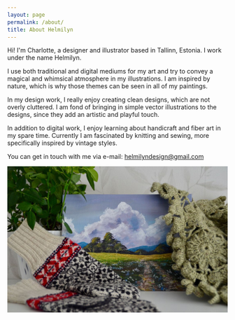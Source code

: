 ```yaml
---
layout: page
permalink: /about/
title: About Helmilyn
---
```


Hi! I'm Charlotte, a designer and illustrator based in Tallinn, Estonia. I work under the name Helmilyn.‍

I use both traditional and digital mediums for my art and try to convey a magical and whimsical atmosphere in my illustrations. I am inspired by nature, which is why those themes can be seen in all of my paintings.

In my design work, I really enjoy creating clean designs, which are not overly cluttered.
I am fond of bringing in simple vector illustrations to the designs, since they add an artistic and playful touch.

In addition to digital work, I enjoy learning about handicraft and fiber art in my spare time. Currently I am fascinated by knitting and sewing, more specifically inspired by vintage styles.

You can get in touch with me via e-mail: [helmilyndesign@gmail.com](mailto:helmilyndesign@gmail.com)

![](/assets/img/about.jpg)
